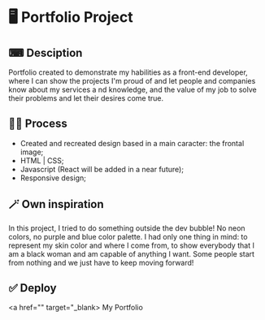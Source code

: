 # 🖥️ Portfolio Project

## ⌨ Desciption
Portfolio created to demonstrate my habilities as a front-end developer, where I can show the projects I'm proud of and let people and companies know about my services a nd knowledge, and the value of my job to solve their problems and let their desires come true.

## ✍🏽 Process

- Created and recreated design based in a main caracter: the frontal image;
- HTML | CSS;
- Javascript (React will be added in a near future);
- Responsive design;

## 🪄 Own inspiration
In this project, I tried to do something outside the dev bubble! No neon colors, no purple and blue color palette. I had only one thing in mind: to represent my skin color and where I come from, to show everybody that I am a black woman and am capable of anything I want. Some people start from nothing and we just have to keep moving forward!

## ✅ Deploy
<a href="" target="_blank> My Portfolio <a/>

